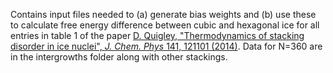 Contains input files needed to (a) generate bias weights and (b) use these to calculate free energy difference between cubic and hexagonal ice for all entries in table 1 of the paper [D. Quigley, "Thermodynamics of stacking disorder in ice nuclei", *J. Chem. Phys* 141, 121101 (2014)](https://aip.scitation.org/doi/abs/10.1063/1.4896376). Data for N=360 are in the intergrowths folder along with other stackings.
